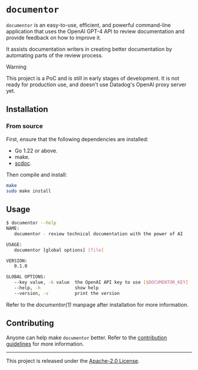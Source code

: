 # `documentor`

`documentor` is an easy-to-use, efficient, and powerful command-line
application that uses the OpenAI GPT-4 API to review documentation and
provide feedback on how to improve it.

It assists documentation writers in creating better documentation by
automating parts of the review process.

> [!WARNING]
> This project is a PoC and is still in early stages of development. It
> is not ready for production use, and doesn't use Datadog's OpenAI
> proxy server yet.

## Installation

### From source

First, ensure that the following dependencies are installed:

- Go 1.22 or above.
- make.
- [scdoc](https://git.sr.ht/~sircmpwn/scdoc).

Then compile and install:

```bash
make
sudo make install
```

## Usage

```bash
$ documentor --help
NAME:
   documentor - review technical documentation with the power of AI

USAGE:
   documentor [global options] [file]

VERSION:
   0.1.0

GLOBAL OPTIONS:
   --key value, -k value  the OpenAI API key to use [$DOCUMENTOR_KEY]
   --help, -h             show help
   --version, -v          print the version
```

Refer to the _documentor(1)_ manpage after installation for more
information.

## Contributing

Anyone can help make `documentor` better. Refer to the [contribution
guidelines](CONTRIBUTING.md) for more information.

---

This project is released under the [Apache-2.0 License](LICENSE.md).
